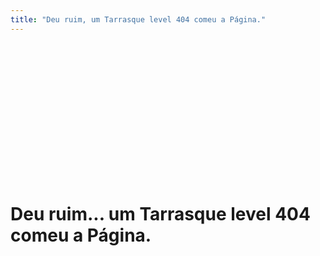 ```yaml
---
title: "Deu ruim, um Tarrasque level 404 comeu a Página."
---
```


<br /> <br /> <br /> <br /> <br /> <br />

<br /> <br /> <br /> <br /> <br /> <br />
<div id="container" >

<h1>Deu ruim...
 um Tarrasque level 404 comeu a Página.</h1> 
</div>
<br /> <br /> <br /> <br /> 
